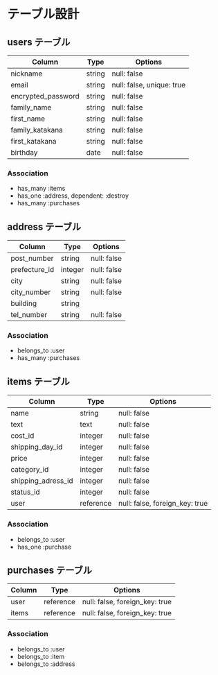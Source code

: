 # テーブル設計

## users テーブル

| Column             | Type    | Options     |
| ------------------ | ------- | ----------- |
| nickname           | string  | null: false |
| email              | string  | null: false, unique: true |
| encrypted_password | string  | null: false |
| family_name        | string  | null: false |
| first_name         | string  | null: false |
| family_katakana    | string  | null: false |
| first_katakana     | string  | null: false |
| birthday           | date    | null: false |

### Association

- has_many :items 
- has_one :address, dependent: :destroy
- has_many :purchases

## address テーブル

| Column          | Type       | Options                        |
| --------------- | ---------- | ------------------------------ |
| post_number     | string     | null: false                    |
| prefecture_id   | integer    | null: false                    |
| city            | string     | null: false                    |
| city_number     | string     | null: false                    |
| building        | string     |                                |
| tel_number      | string     | null: false                    |

### Association

- belongs_to :user
- has_many :purchases


## items テーブル

| Column             | Type       | Options                        |
| ------------------ | ---------- | ------------------------------ |
| name               | string     | null: false                    |
| text               | text       | null: false                    |
| cost_id            | integer    | null: false                    |
| shipping_day_id   | integer    | null: false                    |
| price              | integer    | null: false                    |
| category_id        | integer    | null: false                    |
| shipping_adress_id | integer    | null: false                    |
| status_id          | integer    | null: false                    |
| user               | reference  | null: false, foreign_key: true |

### Association

- belongs_to :user 
- has_one :purchase

## purchases テーブル

| Column             | Type       | Options                        |
| ------------------ | ---------- | ------------------------------ |
| user               | reference  | null: false, foreign_key: true |
| items              | reference  | null: false, foreign_key: true |

### Association

- belongs_to :user
- belongs_to :item
- belongs_to :address